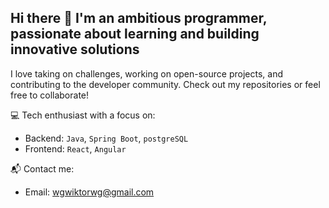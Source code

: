 ## Hi there 👋 I'm an ambitious programmer, passionate about learning and building innovative solutions

I love taking on challenges, working on open-source projects, and contributing to the developer community. Check out my repositories or feel free to collaborate!

💻 Tech enthusiast with a focus on:

  - Backend: `Java`, `Spring Boot`, `postgreSQL`
  - Frontend: `React`, `Angular`

📬 Contact me:
- Email: <a href="mailto:wgwiktorwg@gmail.com">wgwiktorwg@gmail.com</a>
